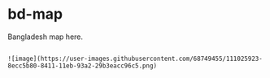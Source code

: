 # bd-map
Bangladesh map here. 

```

![image](https://user-images.githubusercontent.com/68749455/111025923-8ecc5b80-8411-11eb-93a2-29b3eacc96c5.png)
